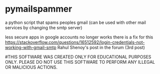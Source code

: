 # pymailspammer
a python script that spams peoples gmail (can be used with other mail services by changing the smtp server)

less secure apps in google accounts no longer works
there is a fix for this
https://stackoverflow.com/questions/16512592/login-credentials-not-working-with-gmail-smtp
Rahul Shenoy's post in the forum
(3rd post)

#THIS SOFTWARE WAS CREATED ONLY FOR EDUCATIONAL PURPOSES ONLY. PLEASE DO NOT USE THIS SOFTWARE TO PERFORM ANY ILLEGAL OR MALICIOUS ACTIONS.
